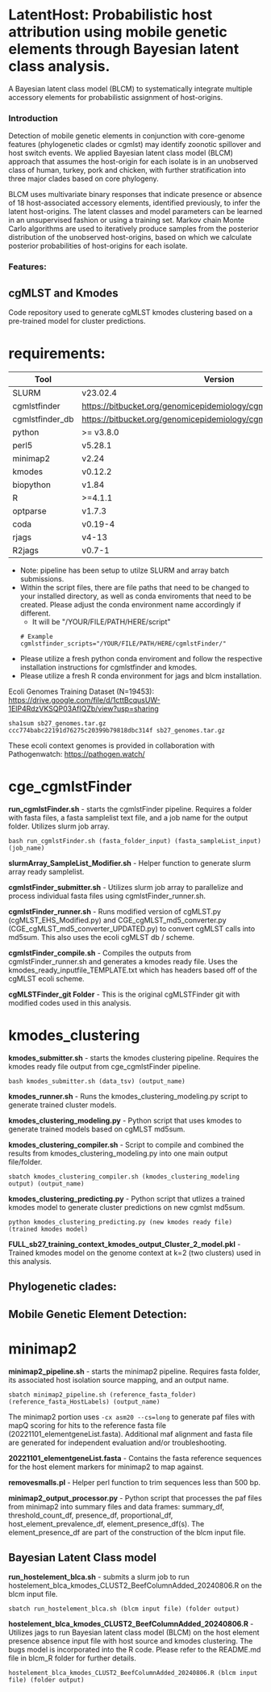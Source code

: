 # LatentHost: Probabilistic host attribution using mobile genetic elements through Bayesian latent class analysis.
A  Bayesian latent class model (BLCM) to systematically integrate multiple accessory elements for probabilistic assignment of host-origins.

### Introduction
 
Detection of mobile genetic elements in conjunction with core-genome features (phylogenetic clades or cgmlst) may identify zoonotic spillover and host switch events. We applied Bayesian latent class model (BLCM) approach that assumes the host-origin for each isolate is in an unobserved class of human, turkey, pork and chicken, with further stratification into three major clades based on core phylogeny. 

BLCM uses multivariate binary responses that indicate presence or absence of 18 host-associated accessory elements, identified previously, to infer the latent host-origins. The latent classes and model parameters can be learned in an unsupervised fashion or using a training set. Markov chain Monte Carlo algorithms are used to iteratively produce samples from the posterior distribution of the unobserved host-origins, based on which we calculate posterior probabilities of host-origins for each isolate.

### Features:

## cgMLST and Kmodes 
Code repository used to generate cgMLST kmodes clustering based on a pre-trained model for cluster predictions.
# requirements:
| Tool            | Version                						       |
| --------------- | -------------------------------------------------------------------------- |
| SLURM           | v23.02.4               						       |
| cgmlstfinder    | https://bitbucket.org/genomicepidemiology/cgmlstfinder/src/master/         |
| cgmlstfinder_db | https://bitbucket.org/genomicepidemiology/cgmlstfinder_db/src/master/      |
| python          | >= v3.8.0              						       |
| perl5 	  | v5.28.1 								       |
| minimap2        | v2.24 								       |
| kmodes          | v0.12.2                                                                    |
| biopython	  | v1.84								       |
| R		  | >=4.1.1 								       |
| optparse	  | v1.7.3 								       |
| coda		  | v0.19-4								       |
| rjags		  | v4-13 								       |
| R2jags 	  | v0.7-1 								       |

* Note: pipeline has been setup to utilze SLURM and array batch submissions.
* Within the script files, there are file paths that need to be changed to your installed directory, as well as conda enviroments that need to be created. Please adjust the conda environment name accordingly if different.
	* It will be "/YOUR/FILE/PATH/HERE/script"
	```
	# Example
	cgmlstfinder_scripts="/YOUR/FILE/PATH/HERE/cgmlstFinder/"
	```
* Please utilize a fresh python conda enviroment and follow the respective installation instructions for cgmlstfinder and kmodes.
* Please utilize a fresh R conda environment for jags and blcm installation.

Ecoli Genomes Training Dataset (N=19453):  
https://drive.google.com/file/d/1cttBcqusUW-1ElP4RdzVKSQP03AfIQZb/view?usp=sharing
```
sha1sum sb27_genomes.tar.gz 
ccc774babc22191d76275c20399b79818dbc314f sb27_genomes.tar.gz
```
These ecoli context genomes is provided in collaboration with Pathogenwatch: https://pathogen.watch/


# cge_cgmlstFinder
__run_cgmlstFinder.sh__ - starts the cgmlstFinder pipeline. Requires a folder with fasta files, a fasta samplelist text file, and a job name for the output folder. Utilizes slurm job array.
```
bash run_cgmlstFinder.sh (fasta_folder_input) (fasta_sampleList_input) (job_name)
```

__slurmArray_SampleList_Modifier.sh__ - Helper function to generate slurm array ready samplelist.

__cgmlstFinder_submitter.sh__ - Utilizes slurm job array to parallelize and process individual fasta files using cgmlstFinder_runner.sh.

__cgmlstFinder_runner.sh__ - Runs modified version of cgMLST.py (cgMLST_EHS_Modified.py) and CGE_cgMLST_md5_converter.py (CGE_cgMLST_md5_converter_UPDATED.py) to convert cgMLST calls into md5sum. This also uses the ecoli cgMLST db / scheme.

__cgmlstFinder_compile.sh__ - Compiles the outputs from cgmlstFinder_runner.sh and generates a kmodes ready file. Uses the kmodes_ready_inputfile_TEMPLATE.txt which has headers based off of the cgMLST ecoli scheme.

__cgMLSTFinder_git Folder__ - This is the original cgMLSTFinder git with modified codes used in this analysis. 


# kmodes_clustering
__kmodes_submitter.sh__ - starts the kmodes clustering pipeline. Requires the kmodes ready file output from cge_cgmlstFinder pipeline.
```
bash kmodes_submitter.sh (data_tsv) (output_name)
```

__kmodes_runner.sh__ - Runs the kmodes_clustering_modeling.py script to generate trained cluster models.

__kmodes_clustering_modeling.py__ - Python script that uses kmodes to generate trained models based on cgMLST md5sum.

__kmodes_clustering_compiler.sh__ - Script to compile and combined the results from kmodes_clustering_modeling.py into one main output file/folder.
```
sbatch kmodes_clustering_compiler.sh (kmodes_clustering_modeling output) (output_name)
```

__kmodes_clustering_predicting.py__ - Python script that utlizes a trained kmodes model to generate cluster predictions on new cgmlst md5sum.
```
python kmodes_clustering_predicting.py (new kmodes ready file) (trained kmodes model)
```

__FULL_sb27_training_context_kmodes_output_Cluster_2_model.pkl__ - Trained kmodes model on the genome context at k=2 (two clusters) used in this analysis.

## Phylogenetic clades:

## Mobile Genetic Element Detection:

# minimap2
__minimap2_pipeline.sh__ - starts the minimap2 pipeline. Requires fasta folder, its associated host isolation source mapping, and an output name.
```
sbatch minimap2_pipeline.sh (reference_fasta_folder) (reference_fasta_HostLabels) (output_name)
```

The minimap2 portion uses `-cx asm20 --cs=long` to generate paf files with mapQ scoring for hits to the reference fasta file (20221101_elementgeneList.fasta). Additional maf alignment and fasta file are generated for independent evaluation and/or troubleshooting.

__20221101_elementgeneList.fasta__ - Contains the fasta reference sequences for the host element markers for minimap2 to map against.

__removesmalls.pl__ - Helper perl function to trim sequences less than 500 bp.

__minimap2_output_processor.py__ - Python script that processes the paf files from minimap2 into summary files and data frames: summary_df, threshold_count_df, presence_df, proportional_df, host_element_prevalence_df, element_presence_df(s). The element_presence_df are part of the construction of the blcm input file.

## Bayesian Latent Class model
__run_hostelement_blca.sh__ - submits a slurm job to run hostelement_blca_kmodes_CLUST2_BeefColumnAdded_20240806.R on the blcm input file.
```
sbatch run_hostelement_blca.sh (blcm input file) (folder output)
```

__hostelement_blca_kmodes_CLUST2_BeefColumnAdded_20240806.R__ - Utilizes jags to run Bayesian latent class model (BLCM) on the host element presence absence input file with host source and kmodes clustering. The bugs model is incorporated into the R code. Please refer to the README.md file in blcm_R folder for further details.
```
hostelement_blca_kmodes_CLUST2_BeefColumnAdded_20240806.R (blcm input file) (folder output)
```
